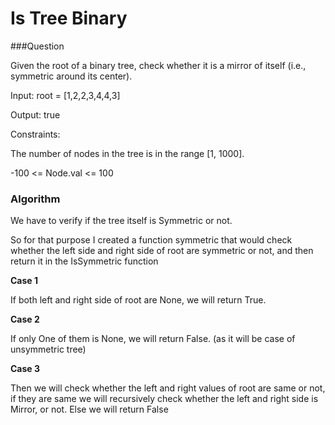 # Is Tree Binary 

###Question 

Given the root of a binary tree, check whether it is a mirror of itself (i.e., symmetric around its center).

Input: root = [1,2,2,3,4,4,3]

Output: true

Constraints:

The number of nodes in the tree is in the range [1, 1000].

-100 <= Node.val <= 100

### Algorithm 

We have to verify if the tree itself is Symmetric or not. 

So for that purpose I created a function symmetric that would check whether the left side and right side of root are symmetric 
or not, and then return it in the IsSymmetric function 

**Case 1** 

If both left and right side of root are None, we will return True. 

**Case 2** 

If only One of them is None, we will return False. (as it will be case of unsymmetric tree)

**Case 3** 

Then we will check whether the left and right values of root are same or not, if they are same we will recursively check whether 
the left and right side is Mirror, or not. Else we will return False 






